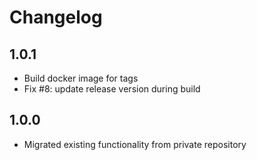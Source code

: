# Changelog

## 1.0.1

* Build docker image for tags
* Fix #8: update release version during build

## 1.0.0

* Migrated existing functionality from private repository
